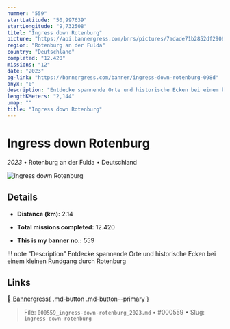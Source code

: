 ```yaml
---
nummer: "559"
startLatitude: "50,997639"
startLongitude: "9,732508"
titel: "Ingress down Rotenburg"
picture: "https://api.bannergress.com/bnrs/pictures/7adade71b2852df2906470cb571a69c9"
region: "Rotenburg an der Fulda"
country: "Deutschland"
completed: "12.420"
missions: "12"
date: "2023"
bg-link: "https://bannergress.com/banner/ingress-down-rotenburg-098d"
onyx: "0"
description: "Entdecke spannende Orte und historische Ecken bei einem kleinen Rundgang durch Rotenburg"
lengthKMeters: "2,144"
umap: ""
title: "Ingress down Rotenburg"
---
```

# Ingress down Rotenburg

*2023* • Rotenburg an der Fulda • Deutschland

![Ingress down Rotenburg](https://api.bannergress.com/bnrs/pictures/7adade71b2852df2906470cb571a69c9)

## Details
- **Distance (km):** 2.14

- **Total missions completed:** 12.420
- **This is my banner no.:** 559


!!! note "Description"
    Entdecke spannende Orte und historische Ecken bei einem kleinen Rundgang durch Rotenburg



## Links
[🔗 Bannergress](https://bannergress.com/banner/ingress-down-rotenburg-098d){ .md-button .md-button--primary }



> File: `000559_ingress-down-rotenburg_2023.md` • #000559 • Slug: `ingress-down-rotenburg`
